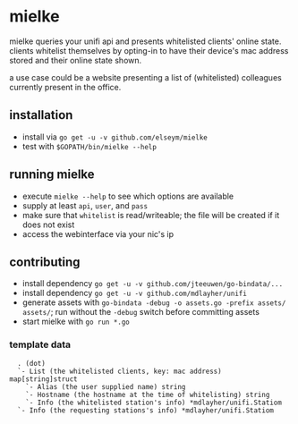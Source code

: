 # mielke

mielke queries your unifi api and presents whitelisted clients'
online state. clients whitelist themselves by opting-in to have
their device's mac address stored and their online state shown.

a use case could be a website presenting a list of (whitelisted)
colleagues currently present in the office.

## installation

* install via `go get -u -v github.com/elseym/mielke`
* test with `$GOPATH/bin/mielke --help`

## running mielke
 * execute `mielke --help` to see which options are available
 * supply at least `api`, `user`, and `pass`
 * make sure that `whitelist` is read/writeable;
   the file will be created if it does not exist
 * access the webinterface via your nic's ip

## contributing

* install dependency `go get -u -v github.com/jteeuwen/go-bindata/...`
* install dependency `go get -u -v github.com/mdlayher/unifi`
* generate assets with `go-bindata -debug -o assets.go -prefix assets/ assets/`;
  run without the `-debug` switch before committing assets
* start mielke with `go run *.go`

### template data
```
  . (dot)
  `- List (the whitelisted clients, key: mac address) map[string]struct
    `- Alias (the user supplied name) string
    `- Hostname (the hostname at the time of whitelisting) string
    `- Info (the whitelisted station's info) *mdlayher/unifi.Statiom
  `- Info (the requesting stations's info) *mdlayher/unifi.Statiom
```
